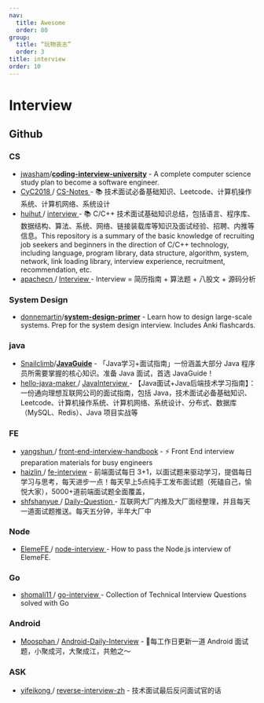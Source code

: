 ```yaml
---
nav:
  title: Awesome
  order: 80
group:
  title: “玩物丧志”
  order: 3
title: interview
order: 10
---
```


# Interview

## Github

### CS

- [jwasham](https://github.com/jwasham)/**[coding-interview-university](https://github.com/jwasham/coding-interview-university)** - A complete computer science study plan to become a software engineer.
- [CyC2018 ](https://github.com/CyC2018)/ [CS-Notes ](https://github.com/CyC2018/CS-Notes)- 📚 技术面试必备基础知识、Leetcode、计算机操作系统、计算机网络、系统设计
- [huihut ](https://github.com/huihut)/ [interview ](https://github.com/huihut/interview)- 📚 C/C++ 技术面试基础知识总结，包括语言、程序库、数据结构、算法、系统、网络、链接装载库等知识及面试经验、招聘、内推等信息。This repository is a summary of the basic knowledge of recruiting job seekers and beginners in the direction of C/C++ technology, including language, program library, data structure, algorithm, system, network, link loading library, interview experience, recruitment, recommendation, etc.
- [apachecn ](https://github.com/apachecn)/ [Interview ](https://github.com/apachecn/Interview)- Interview = 简历指南 + 算法题 + 八股文 + 源码分析

### System Design

- [donnemartin](https://github.com/donnemartin)/**[system-design-primer](https://github.com/donnemartin/system-design-primer)** - Learn how to design large-scale systems. Prep for the system design interview. Includes Anki flashcards.

### java

- [Snailclimb](https://github.com/Snailclimb)/**[JavaGuide](https://github.com/Snailclimb/JavaGuide)** - 「Java学习+面试指南」一份涵盖大部分 Java 程序员所需要掌握的核心知识。准备 Java 面试，首选 JavaGuide！
- [hello-java-maker ](https://github.com/hello-java-maker)/ [JavaInterview ](https://github.com/hello-java-maker/JavaInterview)- 【Java面试+Java后端技术学习指南】：一份通向理想互联网公司的面试指南，包括 Java，技术面试必备基础知识、Leetcode、计算机操作系统、计算机网络、系统设计、分布式、数据库（MySQL、Redis）、Java 项目实战等

### FE

- [yangshun ](https://github.com/yangshun)/ [front-end-interview-handbook](https://github.com/yangshun/front-end-interview-handbook) - ⚡️ Front End interview preparation materials for busy engineers
- [haizlin ](https://github.com/haizlin)/ [fe-interview](https://github.com/haizlin/fe-interview) - 前端面试每日 3+1，以面试题来驱动学习，提倡每日学习与思考，每天进步一点！每天早上5点纯手工发布面试题（死磕自己，愉悦大家），5000+道前端面试题全面覆盖，
- [shfshanyue ](https://github.com/shfshanyue)/ [Daily-Question ](https://github.com/shfshanyue/Daily-Question)- 互联网大厂内推及大厂面经整理，并且每天一道面试题推送。每天五分钟，半年大厂中

### Node

- [ElemeFE ](https://github.com/ElemeFE)/ [node-interview ](https://github.com/ElemeFE/node-interview)- How to pass the Node.js interview of ElemeFE.

### Go

- [shomali11 ](https://github.com/shomali11)/ [go-interview ](https://github.com/shomali11/go-interview)- Collection of Technical Interview Questions solved with Go

### Android

- [Moosphan ](https://github.com/Moosphan)/ [Android-Daily-Interview](https://github.com/Moosphan/Android-Daily-Interview) - 📌每工作日更新一道 Android 面试题，小聚成河，大聚成江，共勉之～

### ASK

- [yifeikong ](https://github.com/yifeikong)/ [reverse-interview-zh](https://github.com/yifeikong/reverse-interview-zh) - 技术面试最后反问面试官的话


